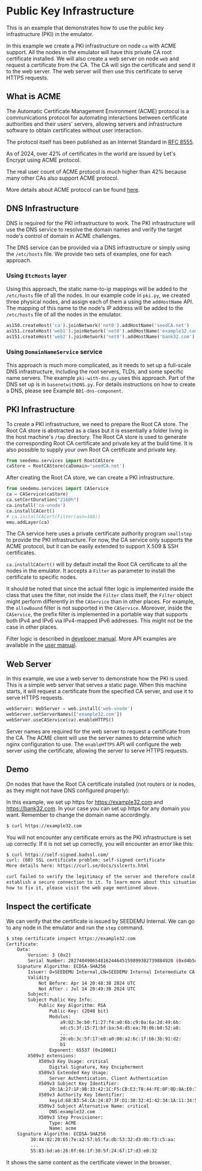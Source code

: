 # Public Key Infrastructure

This is an example that demonstrates how to use the public key infrastructure (PKI) in the emulator.

In this example we create a PKI infrastructure on node `ca` with ACME support. All the nodes in the emulator will have this private CA root certificate installed. We will also create a web server on node `web` and request a certificate from the CA. The CA will sign the certificate and send it to the web server. The web server will then use this certificate to serve HTTPS requests.

## What is ACME

The Automatic Certificate Management Environment (ACME) protocol is a communications protocol for automating interactions between certificate authorities and their users' servers, allowing servers and infrastructure software to obtain certificates without user interaction.

The protocol itself has been published as an Internet Standard in [RFC 8555](https://datatracker.ietf.org/doc/html/rfc8555).

As of 2024, over 42% of certificates in the world are issued by Let's Encrypt using ACME protocol.

The real user count of ACME protocol is much higher than 42% because many other CAs also support ACME protocol.

More details about ACME protocol can be found [here](./ACME.md).


## DNS Infrastructure

DNS is required for the PKI infrastructure to work. The PKI infrastructure will use the DNS service to resolve the domain names and verify the target node's control of domain in ACME challenges.

The DNS service can be provided via a DNS infrastructure or simply
using the `/etc/hosts` file. We provide two sets of examples,
one for each approach. 

### Using `EtcHosts` layer 

Using this approach, the static name-to-ip mappings will be added to
the `/etc/hosts` file of all the nodes. 
In our example code in `pki.py`, we created three physical nodes, and assign each of them a using the
`addHostName` API. The mapping of this name to the node's IP address will be added
to the `/etc/hosts` file of all the nodes in the emulator. 

```python
as150.createHost('ca').joinNetwork('net0').addHostName('seedCA.net')
as151.createHost('web1').joinNetwork('net0').addHostName('example32.com')
as151.createHost('web2').joinNetwork('net0').addHostName('bank32.com')
``` 


### Using `DomainNameService` service

This approach is much more complicated, as it needs to set up a full-scale
DNS infrastructure, including the root servers, TLDs, and some specific
name servers. The example `pki-with-dns.py` uses this approach. Part of the
DNS set up is in `basenetwithDNS.py`. For details instructions on 
how to create a DNS, please see Example `B01-dns-component`.



## PKI Infrastructure

To create a PKI infrastructure, we need to prepare the Root CA store. The Root CA store is abstracted as a class but it is essentially a folder living in the host machine's `/tmp` directory. The Root CA store is used to generate the corresponding Root CA certificate and private key at the build time. It is also possible to supply your own Root CA certificate and private key.

```python
from seedemu.services import RootCAStore
caStore = RootCAStore(caDomain='seedCA.net')
```

After creating the Root CA store, we can create a PKI infrastructure.

```python
from seedemu.services import CAService
ca = CAService(caStore)
ca.setCertDuration("2160h")
ca.install('ca-vnode')
ca.installCACert()
# ca.installCACert(Filter(asn=160))
emu.addLayer(ca)
```

The CA service here uses a private certificate authority program `smallstep` to provide the PKI infrastructure.
For now, the CA service only supports the ACME protocol, but it can be easily extended to support X.509 & SSH certificates. 

`ca.installCACert()` will by default install the Root CA certificate to all the nodes in the emulator.
It accepts a `Filter` as parameter to install the certificate to specific nodes.

It should be noted that since the actual filter logic is implemented inside the class that uses the filter,
not inside the `Filter` class itself, the `Filter` object might perform differently
in the `CAService` than in other places.
For example, the `allowBound` filter is not supported in the `CAService`.
Moreover, inside the `CAService`, the prefix filter is implemented in a portable way that
supports both IPv4 and IPv6 via IPv4-mapped IPv6 addresses. This might not be the case in other places. 

Filter logic is described in [developer manual](../../docs/developer_manual/11-ca-service.md).
More API examples are available in the [user manual](../../docs/user_manual/internet/ca.md).

## Web Server

In this example, we use a web server to demonstrate how the PKI is used. 
This is a simple web server that serves a static page. When this machine starts,
it will request a certificate from the specified CA server, and use it to serve HTTPS requests.

```python
webServer: WebServer = web.install('web-vnode')
webServer.setServerNames(['example32.com'])
webServer.useCAService(ca).enableHTTPS()
```

Server names are required for the web server to request a certificate from the CA. The ACME client will use the server names to determine which nginx configuration to use.
The `enableHTTPS` API will configure the web server using the certificate, allowing
the server to serve HTTPS requests.

## Demo

On nodes that have the Root CA certificate installed (not routers or ix nodes, as they might not have DNS configured properly):

In this example, we set up https for https://example32.com and https://bank32.com.
In your case you can set up https for any domain you want.
Remember to change the domain name accordingly.

```bash
$ curl https://example32.com
```

You will not encounter any certificate errors as the PKI infrastructure is set up correctly. If it is not set up correctly, you will encounter an error like this:

```bash
$ curl https://self-signed.badssl.com/
curl: (60) SSL certificate problem: self-signed certificate
More details here: https://curl.se/docs/sslcerts.html

curl failed to verify the legitimacy of the server and therefore could not
establish a secure connection to it. To learn more about this situation and
how to fix it, please visit the web page mentioned above.
```

## Inspect the certificate

We can verify that the certificate is issued by SEEDEMU Internal. We can go to
any node in the emulator and run the `step` command. 

```bash
$ step certificate inspect https://example32.com
Certificate:
    Data:
        Version: 3 (0x2)
        Serial Number: 282740490654816244645159899382739884920 (0xd4b5d67668d27f85937a9ad18377db78)
    Signature Algorithm: ECDSA-SHA256
        Issuer: O=SEEDEMU Internal,CN=SEEDEMU Internal Intermediate CA
        Validity
            Not Before: Apr 14 20:48:38 2024 UTC
            Not After : Jul 14 20:49:38 2024 UTC
        Subject:
        Subject Public Key Info:
            Public Key Algorithm: RSA
                Public-Key: (2048 bit)
                Modulus:
                    a9:02:3e:b0:f1:27:f4:a0:6b:c9:0a:6a:2d:49:6b:
                    ed:c5:3f:15:71:bf:ba:54:d5:ea:78:0b:b8:52:a8:
                    ...
                    20:eb:3c:5f:17:e8:a0:08:a2:6c:1f:bb:3b:91:d2:
                    b1
                Exponent: 65537 (0x10001)
        X509v3 extensions:
            X509v3 Key Usage: critical
                Digital Signature, Key Encipherment
            X509v3 Extended Key Usage:
                Server Authentication, Client Authentication
            X509v3 Subject Key Identifier:
                20:1A:27:1F:9B:33:42:1C:F5:CB:E3:78:44:FE:0F:0D:8A:E0:74:9B
            X509v3 Authority Key Identifier:
                keyid:68:B3:54:CA:24:87:3F:D1:30:32:41:42:34:1A:11:34:5E:98:8C:D0
            X509v3 Subject Alternative Name: critical
                DNS:example32.com
            X509v3 Step Provisioner:
                Type: ACME
                Name: acme
    Signature Algorithm: ECDSA-SHA256
         30:44:02:20:65:7e:a2:57:b5:fa:db:53:32:d3:0b:f3:c5:aa:
         ...
         55:83:bd:ab:26:0f:66:1f:38:5f:24:67:17:d3:e0:32
```

It shows the same content as the certificate viewer in the browser.
